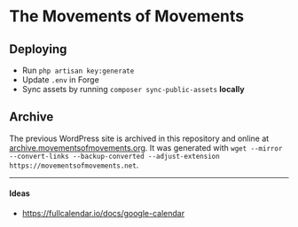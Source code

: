 The Movements of Movements
==========================

## Deploying

- Run `php artisan key:generate`
- Update `.env` in Forge
- Sync assets by running `composer sync-public-assets` **locally**

## Archive

The previous WordPress site is archived in this repository and online at [archive.movementsofmovements.org](https://archive.movementsofmovements.org). It was generated with `wget --mirror --convert-links --backup-converted --adjust-extension https://movementsofmovements.net`.

---

#### Ideas

- https://fullcalendar.io/docs/google-calendar

